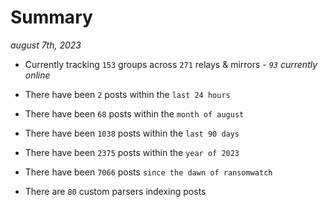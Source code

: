 
# Summary
_august 7th, 2023_

- Currently tracking `153` groups across `271` relays & mirrors - _`93` currently online_

- There have been `2` posts within the `last 24 hours`

- There have been `68` posts within the `month of august`

- There have been `1038` posts within the `last 90 days`

- There have been `2375` posts within the `year of 2023`

- There have been `7066` posts `since the dawn of ransomwatch`

- There are `80` custom parsers indexing posts
